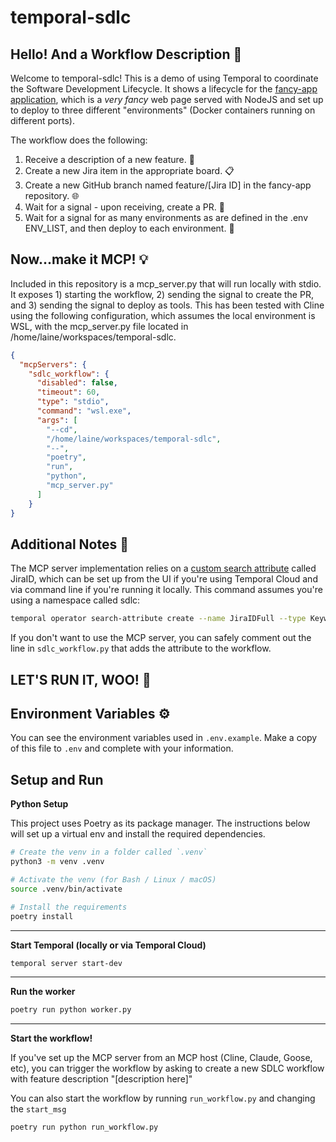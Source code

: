 # temporal-sdlc 

## Hello! And a Workflow Description 🤖
Welcome to temporal-sdlc! This is a demo of using Temporal to coordinate the Software Development Lifecycle. It shows a lifecycle for the [fancy-app application](https://github.com/lainie-ftw/fancy-app), which is a *very fancy* web page served with NodeJS and set up to deploy to three different "environments" (Docker containers running on different ports).

The workflow does the following:

1. Receive a description of a new feature. 📝
2. Create a new Jira item in the appropriate board. 📋
3. Create a new GitHub branch named feature/[Jira ID] in the fancy-app repository. 🌐
4. Wait for a signal - upon receiving, create a PR. 🔄
5. Wait for a signal for as many environments as are defined in the .env ENV_LIST, and then deploy to each environment. 🚀

## Now...make it MCP! 💡

Included in this repository is a mcp_server.py that will run locally with stdio. It exposes 1) starting the workflow, 2) sending the signal to create the PR, and 3) sending the signal to deploy as tools. This has been tested with Cline using the following configuration, which assumes the local environment is WSL, with the mcp_server.py file located in /home/laine/workspaces/temporal-sdlc.

```json
{
  "mcpServers": {
    "sdlc_workflow": {
      "disabled": false,
      "timeout": 60,
      "type": "stdio",
      "command": "wsl.exe",
      "args": [
        "--cd",
        "/home/laine/workspaces/temporal-sdlc",
        "--",
        "poetry",
        "run",
        "python",
        "mcp_server.py"
      ]
    }
}
```

## Additional Notes 📝
The MCP server implementation relies on a [custom search attribute](https://docs.temporal.io/search-attribute#custom-search-attribute) called JiraID, which can be set up from the UI if you're using Temporal Cloud and via command line if you're running it locally. This command assumes you're using a namespace called sdlc:

```bash
temporal operator search-attribute create --name JiraIDFull --type Keyword --namespace sdlc
```

If you don't want to use the MCP server, you can safely comment out the line in `sdlc_workflow.py` that adds the attribute to the workflow.

## LET'S RUN IT, WOO! 🎉

## Environment Variables ⚙️
You can see the environment variables used in `.env.example`. Make a copy of this file to `.env` and complete with your information.

## Setup and Run
**Python Setup**

This project uses Poetry as its package manager. The instructions below will set up a virtual env and install the required dependencies.

```bash
# Create the venv in a folder called `.venv`
python3 -m venv .venv

# Activate the venv (for Bash / Linux / macOS)
source .venv/bin/activate

# Install the requirements
poetry install
```
---

**Start Temporal (locally or via Temporal Cloud)**

```bash
temporal server start-dev
```
---

**Run the worker**

```bash
poetry run python worker.py
```
---

**Start the workflow!**

If you've set up the MCP server from an MCP host (Cline, Claude, Goose, etc), you can trigger the workflow by asking to create a new SDLC workflow with feature description "[description here]"

You can also start the workflow by running `run_workflow.py` and changing the `start_msg` 

```bash
poetry run python run_workflow.py
```
